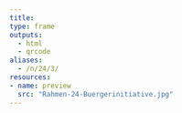 ```yaml
---
title:
type: frame
outputs:
  - html
  - qrcode
aliases:
  - /n/24/3/
resources:
- name: preview
  src: "Rahmen-24-Buergerinitiative.jpg"
---
```

